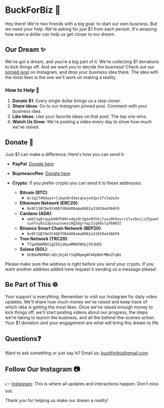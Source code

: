 # BuckForBiz 🚀

Hey there! We're two friends with a big goal: to start our own business. But we need your help. We're asking for just $1 from each person. It's amazing how even a dollar can help us get closer to our dream.

## Our Dream ✨

We've got a dream, and you're a big part of it. We're collecting $1 donations to kick things off. And we want you to decide the business! Check out our [pinned post](https://www.instagram.com/reel/C4D7Yu6iz8f/?igsh=dWttaXc0YmhvYjBm) on Instagram, and drop your business idea there. The idea with the most likes is the one we'll work on making a reality.

### How to Help 🤝

1. **Donate $1**: Every single dollar brings us a step closer.
2. **Share Ideas**: Go to our Instagram pinned post. Comment with your business idea.
3. **Like Ideas**: Like your favorite ideas on that post. The top one wins.
4. **Watch Us Grow**: We're posting a video every day to show how much we've raised.

## Donate 💸

Just $1 can make a difference. Here's how you can send it:

- **PayPal**: [Donate here](https://paypal.me/buckforbiz)

- **Buymeacoffee**: [Donate here](https://www.buymeacoffee.com/buckforbiz)

- **Crypto**: If you prefer crypto you can send it to these addresses:

  - **Bitcoin (BTC)**:
    - ```bc1q2740dayvrljkwu9rd3ecqnwje42pr27vlm2e3v```
  - **Ethereum Network (ERC20)**:
    - ```0x9F15B70e5F46DfFB4409aAaD062a31919e4366F0```
  - **Cardano (ADA)**:
    - ```addr1q8rqsph40fh99rvdgc0r3gte9thkjfusu9h9xurrzlvz8zvjz25paetcunfvu92u3pzxuzvuesz0g5dgrnqz3jq9dxlqf6065l```
  - **Binance Smart Chain Network (BEP20)**:
    - ```0x9F15B70e5F46DfFB4409aAaD062a31919e4366F0```
  - **Tron Network (TRC20)**:
    - ```TTga9dmMbXig25Gja6ywMNHXWVpjVk3bEb```
  - **Solana (SOL)**:
    - ```6CBdeMbMKDruQzj6jACr5qDBpmgAFA6pBdrMBeZCqNi```

Please make sure the address is right before you send your crypto. If you want another address added here request it sending us a message please!

## Be Part of This 🌐

Your support is everything. Remember to visit our Instagram for daily video updates. We'll share how much money we've raised and keep track of which idea is getting the most likes.
Once we've raised enough money to kick things off, we'll start posting videos about our progress, the steps we're taking to launch the business, and all the behind-the-scenes action. 
Your $1 donation and your engagement are what will bring this dream to life.

## Questions❓

Want to ask something or just say hi? Email us: [buckforbiz@gmail.com](mailto:buckforbiz@gmail.com).

## Follow Our Instagram 📷

👉 [Instagram](https://www.instagram.com/buckforbiz/): This is where all updates and interactions happen. Don't miss out.

Thank you for helping us make our dream a reality!
